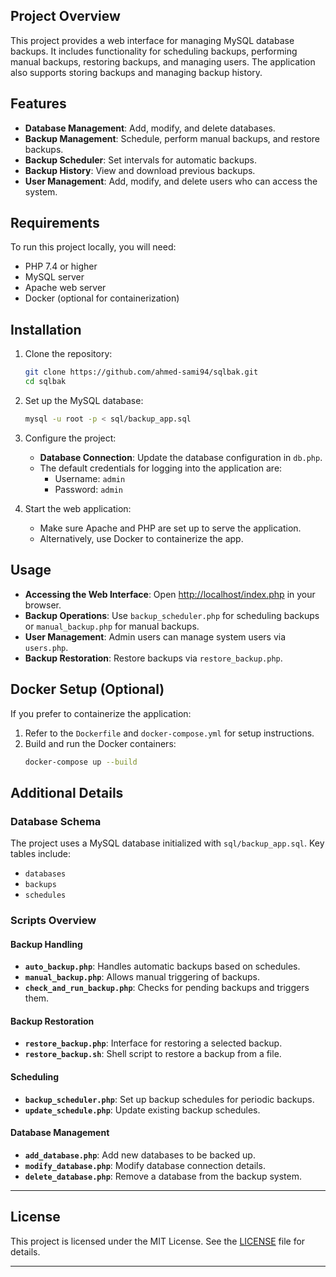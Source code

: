 
## Project Overview
This project provides a web interface for managing MySQL database backups. It includes functionality for scheduling backups, performing manual backups, restoring backups, and managing users. The application also supports storing backups and managing backup history.

## Features
- **Database Management**: Add, modify, and delete databases.
- **Backup Management**: Schedule, perform manual backups, and restore backups.
- **Backup Scheduler**: Set intervals for automatic backups.
- **Backup History**: View and download previous backups.
- **User Management**: Add, modify, and delete users who can access the system.

## Requirements
To run this project locally, you will need:
- PHP 7.4 or higher
- MySQL server
- Apache web server
- Docker (optional for containerization)

## Installation

1. Clone the repository:
    ```bash
    git clone https://github.com/ahmed-sami94/sqlbak.git
    cd sqlbak
    ```

2. Set up the MySQL database:
    ```bash
    mysql -u root -p < sql/backup_app.sql
    ```

3. Configure the project:
   - **Database Connection**: Update the database configuration in `db.php`.
   - The default credentials for logging into the application are:
     - Username: `admin`
     - Password: `admin`

4. Start the web application:
   - Make sure Apache and PHP are set up to serve the application.
   - Alternatively, use Docker to containerize the app.

## Usage

- **Accessing the Web Interface**: Open [http://localhost/index.php](http://localhost/index.php) in your browser.
- **Backup Operations**: Use `backup_scheduler.php` for scheduling backups or `manual_backup.php` for manual backups.
- **User Management**: Admin users can manage system users via `users.php`.
- **Backup Restoration**: Restore backups via `restore_backup.php`.

## Docker Setup (Optional)
If you prefer to containerize the application:
1. Refer to the `Dockerfile` and `docker-compose.yml` for setup instructions.
2. Build and run the Docker containers:
    ```bash
    docker-compose up --build
    ```

## Additional Details

### Database Schema
The project uses a MySQL database initialized with `sql/backup_app.sql`. Key tables include:
- `databases`
- `backups`
- `schedules`

### Scripts Overview

#### Backup Handling
- **`auto_backup.php`**: Handles automatic backups based on schedules.
- **`manual_backup.php`**: Allows manual triggering of backups.
- **`check_and_run_backup.php`**: Checks for pending backups and triggers them.

#### Backup Restoration
- **`restore_backup.php`**: Interface for restoring a selected backup.
- **`restore_backup.sh`**: Shell script to restore a backup from a file.

#### Scheduling
- **`backup_scheduler.php`**: Set up backup schedules for periodic backups.
- **`update_schedule.php`**: Update existing backup schedules.

#### Database Management
- **`add_database.php`**: Add new databases to be backed up.
- **`modify_database.php`**: Modify database connection details.
- **`delete_database.php`**: Remove a database from the backup system.

---

## License
This project is licensed under the MIT License. See the [LICENSE](LICENSE) file for details.

---
